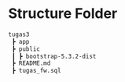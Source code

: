 # Structure Folder
```bash
tugas3
 ┣ app
 ┣ public
 ┃ ┣ bootstrap-5.3.2-dist
 ┣ README.md
 ┣ tugas_fw.sql
```
